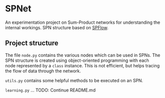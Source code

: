 # SPNet
An experimentation project on Sum-Product networks for understanding the internal workings. SPN structure based on [SPFlow](https://github.com/SPFlow/SPFlow).

## Project structure
The file `node.py` contains the various nodes which can be used in SPNs. The SPN structure is created using object-oriented programming with each node represented by a `class` instance. This is not efficient, but helps tracing the flow of data through the network.

`utils.py` contains some helpful methods to be executed on an SPN.

`learning.py` ... TODO: Continue README.md

